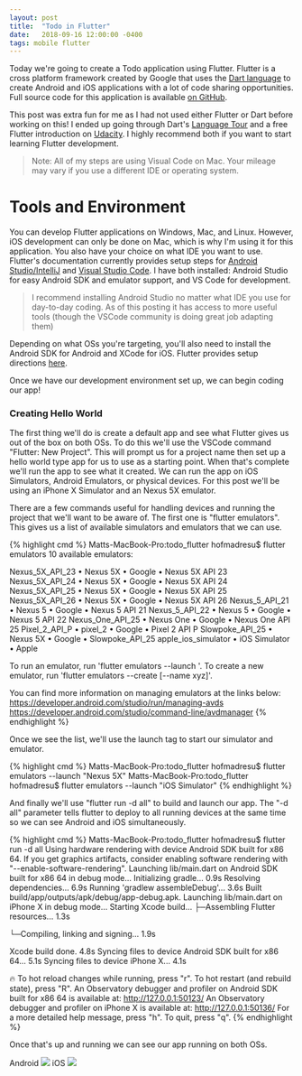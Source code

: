 ```yaml
---
layout: post
title:  "Todo in Flutter"
date:   2018-09-16 12:00:00 -0400
tags: mobile flutter
---
```


Today we're going to create a Todo application using Flutter. Flutter is a cross platform framework created by Google that uses the <a href="https://www.dartlang.org/" target="_blank" rel="noopener">Dart language</a> to create Android and iOS applications with a lot of code sharing opportunities. Full source code for this application is available <a href="" target="_blank" rel="noopener">on GitHub</a>. 

This post was extra fun for me as I had not used either Flutter or Dart before working on this! I ended up going through Dart's <a href="https://www.dartlang.org/guides/language/language-tour" target="_blank" rel="noopener">Language Tour</a> and a free Flutter introduction on <a href="https://www.udacity.com/course/build-native-mobile-apps-with-flutter--ud905" target="_blank" rel="noopener">Udacity</a>. I highly recommend both if you want to start learning Flutter development.

> Note: All of my steps are using Visual Code on Mac. Your mileage may vary if you use a different IDE or operating system.

# Tools and Environment
You can develop Flutter applications on Windows, Mac, and Linux. However, iOS development can only be done on Mac, which is why I'm using it for this application. You also have your choice on what IDE you want to use. Flutter's documentation currently provides setup steps for <a href="https://flutter.io/using-ide/" target="_blank" rel="noopener">Android Studio/IntelliJ</a> and <a href="https://flutter.io/using-ide-vscode/" target="_blank" rel="noopener">Visual Studio Code</a>. I have both installed: Android Studio for easy Android SDK and emulator support, and VS Code for development. 

> I recommend installing Android Studio no matter what IDE you use for day-to-day coding. As of this posting it has access to more useful tools (though the VSCode community is doing great job adapting them)

Depending on what OSs you're targeting, you'll also need to install the Android SDK for Android and XCode for iOS. Flutter provides setup directions <a href="https://flutter.io/get-started/install/" target="_blank" rel="noopener"> here</a>.

Once we have our development environment set up, we can begin coding our app!

### Creating Hello World

The first thing we'll do is create a default app and see what Flutter gives us out of the box on both OSs. To do this we'll use the VSCode command "Flutter: New Project". This will prompt us for a project name then set up a hello world type app for us to use as a starting point. When that's complete we'll run the app to see what it created. We can run the app on iOS Simulators, Android Emulators, or physical devices. For this post we'll be using an iPhone X Simulator and an Nexus 5X emulator.

There are a few commands useful for handling devices and running the project that we'll want to be aware of. The first one is "flutter emulators". This gives us a list of available simulators and emulators that we can use.

{% highlight cmd %}
Matts-MacBook-Pro:todo_flutter hofmadresu$ flutter emulators
10 available emulators:

Nexus_5X_API_23     • Nexus 5X      • Google • Nexus 5X API 23
Nexus_5X_API_24     • Nexus 5X      • Google • Nexus 5X API 24
Nexus_5X_API_25     • Nexus 5X      • Google • Nexus 5X API 25
Nexus_5X_API_26     • Nexus 5X      • Google • Nexus 5X API 26
Nexus_5_API_21      • Nexus 5       • Google • Nexus 5 API 21
Nexus_5_API_22      • Nexus 5       • Google • Nexus 5 API 22
Nexus_One_API_25    • Nexus One     • Google • Nexus One API 25
Pixel_2_API_P       • pixel_2       • Google • Pixel 2 API P
Slowpoke_API_25     • Nexus 5X      • Google • Slowpoke_API_25
apple_ios_simulator • iOS Simulator • Apple

To run an emulator, run 'flutter emulators --launch <emulator id>'.
To create a new emulator, run 'flutter emulators --create [--name xyz]'.

You can find more information on managing emulators at the links below:
  https://developer.android.com/studio/run/managing-avds
  https://developer.android.com/studio/command-line/avdmanager
{% endhighlight %}

Once we see the list, we'll use the launch tag to start our simulator and emulator.

{% highlight cmd %}
Matts-MacBook-Pro:todo_flutter hofmadresu$ flutter emulators --launch "Nexus 5X"
Matts-MacBook-Pro:todo_flutter hofmadresu$ flutter emulators --launch "iOS Simulator"
{% endhighlight %}

And finally we'll use "flutter run -d all" to build and launch our app. The "-d all" parameter tells flutter to deploy to all running devices at the same time so we can see Android and iOS simultaneously.

{% highlight cmd %}
Matts-MacBook-Pro:todo_flutter hofmadresu$ flutter run -d all
Using hardware rendering with device Android SDK built for x86 64. If you get graphics artifacts, consider enabling software rendering with "--enable-software-rendering".
Launching lib/main.dart on Android SDK built for x86 64 in debug mode...
Initializing gradle...                                       0.9s
Resolving dependencies...                                    6.9s
Running 'gradlew assembleDebug'...                           3.6s
Built build/app/outputs/apk/debug/app-debug.apk.
Launching lib/main.dart on iPhone X in debug mode...
Starting Xcode build...
 ├─Assembling Flutter resources...                    1.3s

 └─Compiling, linking and signing...                  1.9s

Xcode build done.                                            4.8s
Syncing files to device Android SDK built for x86 64...      5.1s
Syncing files to device iPhone X...                          4.1s

🔥  To hot reload changes while running, press "r". To hot restart (and rebuild state), press "R".
An Observatory debugger and profiler on Android SDK built for x86 64 is available at: http://127.0.0.1:50123/
An Observatory debugger and profiler on iPhone X is available at: http://127.0.0.1:50136/
For a more detailed help message, press "h". To quit, press "q".
{% endhighlight %}

Once that's up and running we can see our app running on both OSs.

<div class="os-screenshots">
    <label>Android</label>
    <picture>
        <source type="image/webp" srcset="/assets/img/todo-flutter/HelloWorldAndroid.webp">
        <img src="/assets/img/todo-flutter/HelloWorldAndroid.png" >
    </picture>
    <label>iOS</label>
    <picture>
        <source type="image/webp" srcset="/assets/img/todo-flutter/HelloWorldIOS.webp">
        <img src="/assets/img/todo-flutter/HelloWorldIOS.png" >
    </picture>
</div>